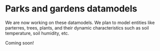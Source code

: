 # Parks and gardens datamodels

We are now working on these datamodels. We plan to model entities like parterres, trees, plants, and their
dynamic characteristics such as soil temperature, soil humidity, etc.

Coming soon! 